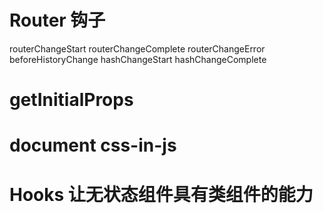 # Router 钩子

routerChangeStart
routerChangeComplete
routerChangeError
beforeHistoryChange
hashChangeStart
hashChangeComplete

# getInitialProps

# document css-in-js

# Hooks 让无状态组件具有类组件的能力